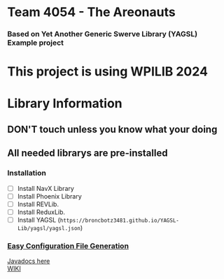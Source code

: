 # Team 4054 - The Areonauts 
### Based on Yet Another Generic Swerve Library (YAGSL) Example project
# This project is using WPILIB 2024

# Library Information
## DON'T touch unless you know what your doing
## All needed librarys are pre-installed
### Installation
- [ ] Install NavX Library
- [ ] Install Phoenix Library
- [ ] Install REVLib.
- [ ] Install ReduxLib.
- [ ] Install YAGSL (`https://broncbotz3481.github.io/YAGSL-Lib/yagsl/yagsl.json`)  

### [Easy Configuration File Generation](https://broncbotz3481.github.io/YAGSL-Example/)


[Javadocs here](https://broncbotz3481.github.io/YAGSL/)  
[WIKI](https://github.com/BroncBotz3481/YAGSL/wiki)  
